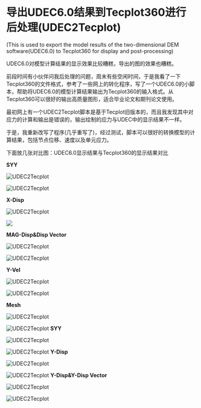 # 导出UDEC6.0结果到Tecplot360进行后处理(UDEC2Tecplot)
(This is used to export the model results of the two-dimensional DEM software(UDEC6.0) to Tecplot360 for display and post-processing)

UDEC6.0对模型计算结果的显示效果比较糟糕，导出的图的效果也糟糕。

前段时间有小伙伴问我后处理的问题，周末有些空闲时间，于是我看了一下Tecplot360的文件格式，参考了一些网上的转化程序，写了一个UDEC6.0的小脚本，帮助将UDEC6.0的模型计算结果输出为Tecplot360的输入格式。从Tecplot360可以很好的输出高质量图形，适合毕业论文和期刊论文使用。

最初网上有一个UDEC2Tecplot脚本是基于Tecplot旧版本的，而且我发现其中对应力的计算和输出是错误的，输出绘制的应力与UDEC中的显示结果不一样。

于是，我重新改写了程序(几乎重写了)，经过测试，脚本可以很好的转换模型的计算结果，包括节点位移、速度以及单元应力。



下面放几张对比图：UDEC6.0显示结果与Tecplot360的显示结果对比

**SYY**

![UDEC2Tecplot](https://image.geomatlab.com/image/20210620200114.png)

![UDEC2Tecplot](https://image.geomatlab.com/image/20210620201325.png)

**X-Disp**

![UDEC2Tecplot](https://image.geomatlab.com/image/20210620201452.png)

![](https://image.geomatlab.com/image/20210620201607.png)

**MAG-Disp&Disp Vector**

![UDEC2Tecplot](https://image.geomatlab.com/image/20210620201803.png)

![UDEC2Tecplot](https://image.geomatlab.com/image/20210620201935.png)

**Y-Vel**

![UDEC2Tecplot](https://image.geomatlab.com/image/20210620202048.png)

![UDEC2Tecplot](https://image.geomatlab.com/image/20210620202133.png)

**Mesh**

![UDEC2Tecplot](https://image.geomatlab.com/image/20210620203159.png)

![UDEC2Tecplot](https://image.geomatlab.com/image/20210620203252.png)
**SYY**

![UDEC2Tecplot](https://image.geomatlab.com/image/20210620203337.png)

![UDEC2Tecplot](https://image.geomatlab.com/image/20210620203518.png)
**Y-Disp**

![UDEC2Tecplot](https://image.geomatlab.com/image/20210620203743.png)

![UDEC2Tecplot](https://image.geomatlab.com/image/20210620203827.png)
**Y-Disp&Y-Disp Vector**

![UDEC2Tecplot](https://image.geomatlab.com/image/20210620204047.png)

![UDEC2Tecplot](https://image.geomatlab.com/image/20210620204119.png)

